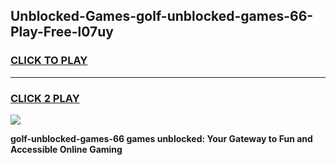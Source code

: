 
## Unblocked-Games-golf-unblocked-games-66-Play-Free-l07uy
<h3>
<a href="https://premium76.site?title=golf-unblocked-games-66&ref=10A">CLICK TO PLAY</a></h3>
<hr>

<h3>
<a href="https://premium76.site?title=golf-unblocked-games-66&ref=10A">CLICK 2 PLAY</a>
  
</h3>

<a href="https://premium76.site?title=golf-unblocked-games-66&ref=10A"><img src="https://clearcache.store/games.png"></a>


**golf-unblocked-games-66 games unblocked: Your Gateway to Fun and Accessible Online Gaming**
